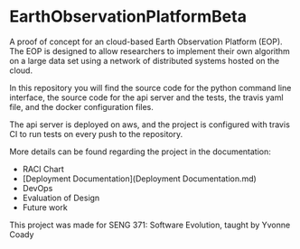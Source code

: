 # EarthObservationPlatformBeta
A proof of concept for an cloud-based Earth Observation Platform (EOP). The EOP is designed to allow researchers to implement their own algorithm on a large data set using a network of distributed systems hosted on the cloud.

In this repository you will find the source code for the python command line interface, the source code for the api server and the tests, the travis yaml file, and the docker configuration files.

The api server is deployed on aws, and the project is configured with travis CI to run tests on every push to the repository.

More details can be found regarding the project in the documentation:
 - RACI Chart
 - [Deployment Documentation](Deployment Documentation.md)
 - DevOps
 - Evaluation of Design
 - Future work
 
 This project was made for SENG 371: Software Evolution, taught by Yvonne Coady
